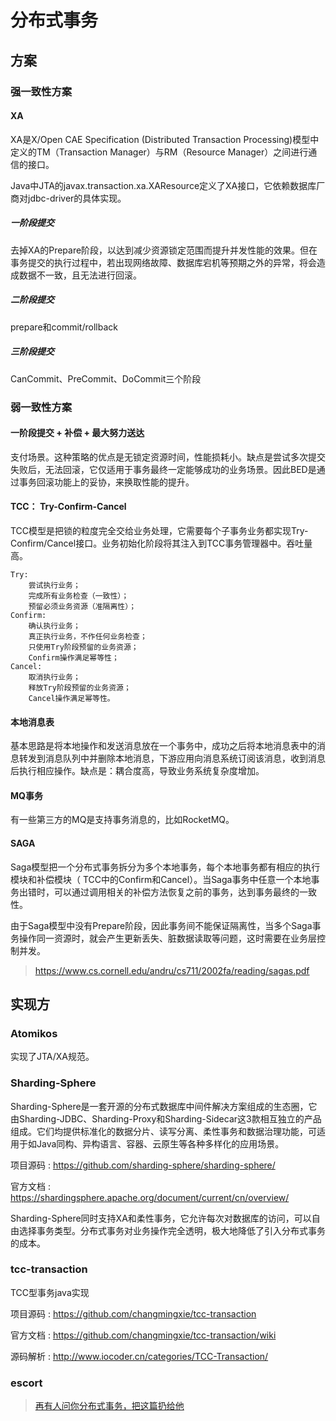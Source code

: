 # 分布式事务

## 方案

### 强一致性方案
   
#### XA

XA是X/Open CAE Specification (Distributed Transaction Processing)模型中定义的TM（Transaction Manager）与RM（Resource Manager）之间进行通信的接口。

Java中JTA的javax.transaction.xa.XAResource定义了XA接口，它依赖数据库厂商对jdbc-driver的具体实现。

##### 一阶段提交

去掉XA的Prepare阶段，以达到减少资源锁定范围而提升并发性能的效果。但在事务提交的执行过程中，若出现网络故障、数据库宕机等预期之外的异常，将会造成数据不一致，且无法进行回滚。

##### 二阶段提交

prepare和commit/rollback

##### 三阶段提交

CanCommit、PreCommit、DoCommit三个阶段

### 弱一致性方案

#### 一阶段提交 + 补偿 + 最大努力送达

支付场景。这种策略的优点是无锁定资源时间，性能损耗小。缺点是尝试多次提交失败后，无法回滚，它仅适用于事务最终一定能够成功的业务场景。因此BED是通过事务回滚功能上的妥协，来换取性能的提升。

#### TCC： Try-Confirm-Cancel

TCC模型是把锁的粒度完全交给业务处理，它需要每个子事务业务都实现Try-Confirm/Cancel接口。业务初始化阶段将其注入到TCC事务管理器中。吞吐量高。

```
Try:
    尝试执行业务；
    完成所有业务检查（一致性）；
    预留必须业务资源（准隔离性）；
Confirm:
    确认执行业务；
    真正执行业务，不作任何业务检查；
    只使用Try阶段预留的业务资源；
    Confirm操作满足幂等性；
Cancel:
    取消执行业务；
    释放Try阶段预留的业务资源；
    Cancel操作满足幂等性。
```

#### 本地消息表

基本思路是将本地操作和发送消息放在一个事务中，成功之后将本地消息表中的消息转发到消息队列中并删除本地消息，下游应用向消息系统订阅该消息，收到消息后执行相应操作。缺点是：耦合度高，导致业务系统复杂度增加。

#### MQ事务

有一些第三方的MQ是支持事务消息的，比如RocketMQ。

#### SAGA

Saga模型把一个分布式事务拆分为多个本地事务，每个本地事务都有相应的执行模块和补偿模块（ TCC中的Confirm和Cancel）。当Saga事务中任意一个本地事务出错时，可以通过调用相关的补偿方法恢复之前的事务，达到事务最终的一致性。

由于Saga模型中没有Prepare阶段，因此事务间不能保证隔离性，当多个Saga事务操作同一资源时，就会产生更新丢失、脏数据读取等问题，这时需要在业务层控制并发。

> https://www.cs.cornell.edu/andru/cs711/2002fa/reading/sagas.pdf

## 实现方

### Atomikos

实现了JTA/XA规范。

### Sharding-Sphere

Sharding-Sphere是一套开源的分布式数据库中间件解决方案组成的生态圈，它由Sharding-JDBC、Sharding-Proxy和Sharding-Sidecar这3款相互独立的产品组成。它们均提供标准化的数据分片、读写分离、柔性事务和数据治理功能，可适用于如Java同构、异构语言、容器、云原生等各种多样化的应用场景。

项目源码 : https://github.com/sharding-sphere/sharding-sphere/

官方文档 : https://shardingsphere.apache.org/document/current/cn/overview/

Sharding-Sphere同时支持XA和柔性事务，它允许每次对数据库的访问，可以自由选择事务类型。分布式事务对业务操作完全透明，极大地降低了引入分布式事务的成本。

### tcc-transaction

TCC型事务java实现

项目源码 : https://github.com/changmingxie/tcc-transaction

官方文档 : https://github.com/changmingxie/tcc-transaction/wiki

源码解析 : http://www.iocoder.cn/categories/TCC-Transaction/

### escort


> [再有人问你分布式事务，把这篇扔给他](https://juejin.im/post/5b5a0bf9f265da0f6523913b)
